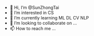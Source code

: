 - 👋 Hi, I’m @SunZhongTai
- 👀 I’m interested in CS
- 🌱 I’m currently learning ML DL CV NLP
- 💞️ I’m looking to collaborate on ...
- 📫 How to reach me ...

<!---
SunZhongTai/SunZhongTai is a ✨ special ✨ repository because its `README.md` (this file) appears on your GitHub profile.
You can click the Preview link to take a look at your changes.
--->

